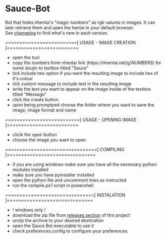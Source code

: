 # Sauce-Bot
Bot that hides nhentai's "magic numbers" as rgb valures in images. It can later retrieve them and open the hentai in your default browser.<br />
See [changelog](changelog.md) to find what's new in each version.

=========================[ USAGE - IMAGE CREATION ]=========================
 * open the tool
 * copy the numbers from nhentai link (https​://nhentai.​net/g/*NUMBERS*) for some doujin to textbox titled "Sauce" 
 * tick include hex option if you want the resulting image to include hex of it's colour
 * tick custom message to include text in the resulting image
 * write the text you want to appear on the image inside of the textbox titled "Message"
 * click the create button
 * upon being promptped choose the folder where you want to save the image, image format and name

==========================[ USAGE - OPENING IMAGE ]=========================
 * cliclk the open button
 * choose the image you want to open
 
================================[ COMPILING ]===============================
 * if you are using windows make sure you have all the nessesary python modules installed
 * make sure you have pyinstaller installed
 * open the python file and uncomment lines as instructed
 * run the compile.ps1 script in powershell
 
===============================[ INSTALATION ]==============================
 * ! windows only !
 * download the zip file from [releases section](https://github.com/SwaggyBookshelf/Sauce-Bot/releases/) of this project
 * unzip the archive to your desired destination
 * open the Sauce Bot executable to use it
 * check preferences.config to configure your preferences
